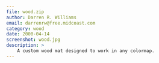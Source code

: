 ```yaml
---
file: wood.zip
author: Darren R. Williams
email: darrenrw@free.midcoast.com
category: wood
date: 2000-04-14
screenshot: wood.jpg
description: >
    A custom wood mat designed to work in any colormap.
---
```


